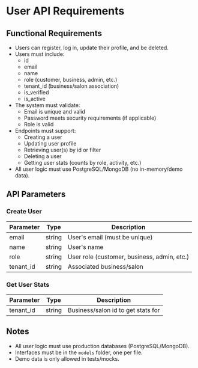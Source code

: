 # User API Requirements

## Functional Requirements

- Users can register, log in, update their profile, and be deleted.
- Users must include:
  - id
  - email
  - name
  - role (customer, business, admin, etc.)
  - tenant_id (business/salon association)
  - is_verified
  - is_active
- The system must validate:
  - Email is unique and valid
  - Password meets security requirements (if applicable)
  - Role is valid
- Endpoints must support:
  - Creating a user
  - Updating user profile
  - Retrieving user(s) by id or filter
  - Deleting a user
  - Getting user stats (counts by role, activity, etc.)
- All user logic must use PostgreSQL/MongoDB (no in-memory/demo data).

## API Parameters

### Create User

| Parameter | Type   | Description                                 |
| --------- | ------ | ------------------------------------------- |
| email     | string | User's email (must be unique)               |
| name      | string | User's name                                 |
| role      | string | User role (customer, business, admin, etc.) |
| tenant_id | string | Associated business/salon                   |

### Get User Stats

| Parameter | Type   | Description                        |
| --------- | ------ | ---------------------------------- |
| tenant_id | string | Business/salon id to get stats for |

## Notes

- All user logic must use production databases (PostgreSQL/MongoDB).
- Interfaces must be in the `models` folder, one per file.
- Demo data is only allowed in tests/mocks.
